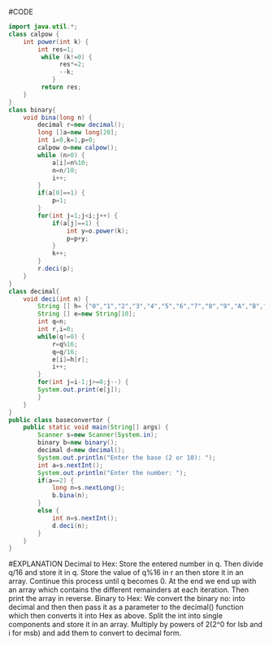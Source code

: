 #CODE
```java
import java.util.*;
class calpow {
	int power(int k) {
		int res=1;
		 while (k!=0) {
		      res*=2;
		      --k;
		    }
		 return res;
	}
}
class binary{
	void bina(long n) {
		decimal r=new decimal();
		long []a=new long[20];
		int i=0,k=1,p=0;
		calpow o=new calpow();
		while (n>0) {
			a[i]=n%10;
		    n=n/10;
		    i++;
		}
		if(a[0]==1) {
			p=1;
		}
		for(int j=1;j<i;j++) {
			if(a[j]==1) {
				int y=o.power(k);
			    p=p+y;
			}
			k++;
		}
		r.deci(p);
	}
}
class decimal{
	void deci(int n) {
		String [] h= {"0","1","2","3","4","5","6","7","8","9","A","B","C","D","E","F"};
		String [] e=new String[10];
		int q=n;
		int r,i=0;
		while(q!=0) {
			r=q%16;
			q=q/16;
			e[i]=h[r];
			i++;
		}
		for(int j=i-1;j>=0;j--) {
		System.out.print(e[j]);
		}
	}
}
public class baseconvertor {
	public static void main(String[] args) {
		Scanner s=new Scanner(System.in);
		binary b=new binary();
		decimal d=new decimal();
		System.out.println("Enter the base (2 or 10): ");
		int a=s.nextInt();
		System.out.println("Enter the number: ");
		if(a==2) {
			long n=s.nextLong();
			b.bina(n);
		}
		else {
			int n=s.nextInt();
			d.deci(n);
		}
	}
}
```
#EXPLANATION
Decimal to Hex:
Store the entered number in q.
Then divide q/16 and store it in q.
Store the value of q%16 in r an then store it in an array.
Continue this process until q becomes 0.
At the end we end up with an array which contains the different remainders at each iteration.
Then print the array in reverse.
Binary to Hex:
We convert the binary no: into decimal and then then pass it as a parameter to the decimal() function which then converts it into Hex as above.
Split the int into single components and store it in an array.
Multiply by powers of 2(2^0 for lsb and i for msb)  and add them to convert to decimal form.

